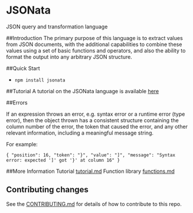 # JSONata
JSON query and transformation language

##Introduction
The primary purpose of this language is to extract values from JSON documents, with the
additional capabilities to combine these values using a set of basic functions
and operators, and also the ability to format the output into any arbitrary JSON structure.

##Quick Start
- `npm install jsonata`



##Tutorial
A tutorial on the JSONata language is available [here](./tutorial.md)

##Errors

If an expression throws an error, e.g. syntax error or a runtime error (type error), then the object thrown
has a consistent structure containing the column number of the error, the token that caused the error,
and any other relevant information, including a meaningful message string.

For example:

`{ "position": 16, "token": "}", "value": "]", "message": "Syntax error: expected ']' got '}' at column 16" }`

##More Information
Tutorial [tutorial.md](./tutorial.md)
Function library [functions.md](./functions.md)

## Contributing changes
See the [CONTRIBUTING.md](./CONTRIBUTING.md) for details of how to contribute to this repo.
